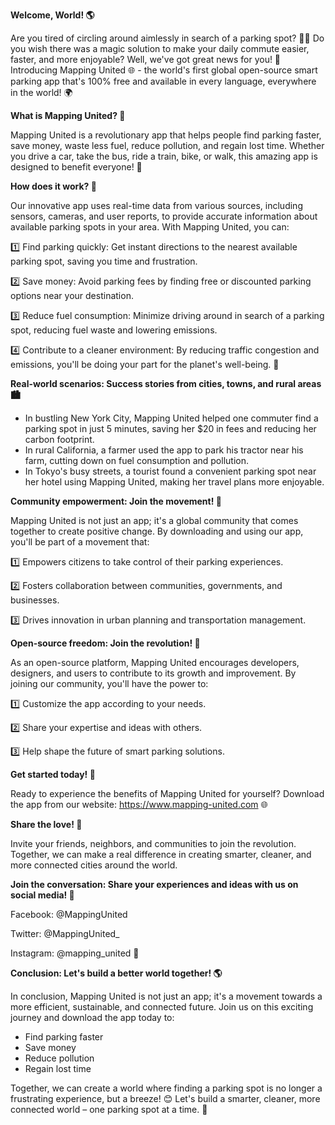 **Welcome, World! 🌎**

Are you tired of circling around aimlessly in search of a parking spot? 🚗😩 Do you wish there was a magic solution to make your daily commute easier, faster, and more enjoyable? Well, we've got great news for you! 🤩 Introducing Mapping United 🌐 - the world's first global open-source smart parking app that's 100% free and available in every language, everywhere in the world! 🌍

**What is Mapping United? 🤔**

Mapping United is a revolutionary app that helps people find parking faster, save money, waste less fuel, reduce pollution, and regain lost time. Whether you drive a car, take the bus, ride a train, bike, or walk, this amazing app is designed to benefit everyone! 🌈

**How does it work? 🤖**

Our innovative app uses real-time data from various sources, including sensors, cameras, and user reports, to provide accurate information about available parking spots in your area. With Mapping United, you can:

1️⃣ Find parking quickly: Get instant directions to the nearest available parking spot, saving you time and frustration.

2️⃣ Save money: Avoid parking fees by finding free or discounted parking options near your destination.

3️⃣ Reduce fuel consumption: Minimize driving around in search of a parking spot, reducing fuel waste and lowering emissions.

4️⃣ Contribute to a cleaner environment: By reducing traffic congestion and emissions, you'll be doing your part for the planet's well-being. 🌟

**Real-world scenarios: Success stories from cities, towns, and rural areas 🏙️**

* In bustling New York City, Mapping United helped one commuter find a parking spot in just 5 minutes, saving her $20 in fees and reducing her carbon footprint.
* In rural California, a farmer used the app to park his tractor near his farm, cutting down on fuel consumption and pollution.
* In Tokyo's busy streets, a tourist found a convenient parking spot near her hotel using Mapping United, making her travel plans more enjoyable.

**Community empowerment: Join the movement! 🌟**

Mapping United is not just an app; it's a global community that comes together to create positive change. By downloading and using our app, you'll be part of a movement that:

1️⃣ Empowers citizens to take control of their parking experiences.

2️⃣ Fosters collaboration between communities, governments, and businesses.

3️⃣ Drives innovation in urban planning and transportation management.

**Open-source freedom: Join the revolution! 🚀**

As an open-source platform, Mapping United encourages developers, designers, and users to contribute to its growth and improvement. By joining our community, you'll have the power to:

1️⃣ Customize the app according to your needs.

2️⃣ Share your expertise and ideas with others.

3️⃣ Help shape the future of smart parking solutions.

**Get started today! 🎉**

Ready to experience the benefits of Mapping United for yourself? Download the app from our website: https://www.mapping-united.com 🌐

**Share the love! 🤗**

Invite your friends, neighbors, and communities to join the revolution. Together, we can make a real difference in creating smarter, cleaner, and more connected cities around the world.

**Join the conversation: Share your experiences and ideas with us on social media! 👥**

Facebook: @MappingUnited

Twitter: @MappingUnited_

Instagram: @mapping_united 📸

**Conclusion: Let's build a better world together! 🌎**

In conclusion, Mapping United is not just an app; it's a movement towards a more efficient, sustainable, and connected future. Join us on this exciting journey and download the app today to:

* Find parking faster
* Save money
* Reduce pollution
* Regain lost time

Together, we can create a world where finding a parking spot is no longer a frustrating experience, but a breeze! 😊 Let's build a smarter, cleaner, more connected world – one parking spot at a time. 🌟